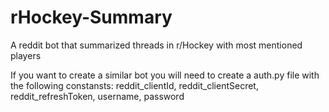 # rHockey-Summary
A reddit bot that summarized threads in r/Hockey with most mentioned players

If you want to create a similar bot you will need to create a auth.py file with the following constansts:
reddit_clientId,
reddit_clientSecret,
reddit_refreshToken,
username,
password
